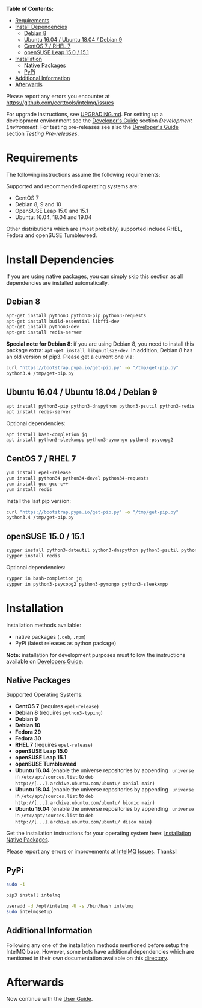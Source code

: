 **Table of Contents:**
- [Requirements](#requirements)
- [Install Dependencies](#install-dependencies)
  - [Debian 8](#debian-8)
  - [Ubuntu 16.04 / Ubuntu 18.04 / Debian 9](#ubuntu-1604--ubuntu-1804--debian-9)
  - [CentOS 7 / RHEL 7](#centos-7--rhel-7)
  - [openSUSE Leap 15.0 / 15.1](#opensuse-leap-150--151)
- [Installation](#installation)
  - [Native Packages](#native-packages)
  - [PyPi](#pypi)
- [Additional Information](#additional-information)
- [Afterwards](#afterwards)


Please report any errors you encounter at https://github.com/certtools/intelmq/issues

For upgrade instructions, see [UPGRADING.md](UPGRADING.md).
For setting up a development environment see the [Developer's Guide](Developers-Guide.md#development-environment) section *Development Environment*.
For testing pre-releases see also the [Developer's Guide](Developers-Guide.md#testing-pre-releases) section *Testing Pre-releases*.

# Requirements

The following instructions assume the following requirements:

Supported and recommended operating systems are:
* CentOS 7
* Debian 8, 9 and 10
* OpenSUSE Leap 15.0 and 15.1
* Ubuntu: 16.04, 18.04 and 19.04

Other distributions which are (most probably) supported include RHEL, Fedora and openSUSE Tumbleweed.

# Install Dependencies

If you are using native packages, you can simply skip this section as all dependencies are installed automatically.

## Debian 8

```bash
apt-get install python3 python3-pip python3-requests
apt-get install build-essential libffi-dev
apt-get install python3-dev
apt-get install redis-server
```

**Special note for Debian 8**:
if you are using Debian 8, you need to install this package extra: ``apt-get install libgnutls28-dev``.
In addition, Debian 8 has an old version of pip3. Please get a current one via:
```bash
curl "https://bootstrap.pypa.io/get-pip.py" -o "/tmp/get-pip.py"
python3.4 /tmp/get-pip.py
```

## Ubuntu 16.04 / Ubuntu 18.04 / Debian 9

```bash
apt install python3-pip python3-dnspython python3-psutil python3-redis python3-requests python3-termstyle python3-tz python3-dateutil
apt install redis-server
```

Optional dependencies:
```bash
apt install bash-completion jq
apt install python3-sleekxmpp python3-pymongo python3-psycopg2
```

## CentOS 7 / RHEL 7

```bash
yum install epel-release
yum install python34 python34-devel python34-requests
yum install gcc gcc-c++
yum install redis
```

Install the last pip version:
```bash
curl "https://bootstrap.pypa.io/get-pip.py" -o "/tmp/get-pip.py"
python3.4 /tmp/get-pip.py
```

## openSUSE 15.0 / 15.1

```bash
zypper install python3-dateutil python3-dnspython python3-psutil python3-pytz python3-redis python3-requests python3-python-termstyle
zypper install redis
```

Optional dependencies:
```bash
zypper in bash-completion jq
zypper in python3-psycopg2 python3-pymongo python3-sleekxmpp
```

# Installation

Installation methods available:

* native packages (`.deb`, `.rpm`)
* PyPi (latest releases as python package)

**Note:** installation for development purposes must follow the instructions available on [Developers Guide](https://github.com/certtools/intelmq/blob/develop/docs/Developers-Guide.md#development-environment).

## Native Packages

Supported Operating Systems:

* **CentOS 7** (requires `epel-release`)
* **Debian 8** (requires `python3-typing`)
* **Debian 9**
* **Debian 10**
* **Fedora 29**
* **Fedora 30**
* **RHEL 7**  (requires `epel-release`)
* **openSUSE Leap 15.0**
* **openSUSE Leap 15.1**
* **openSUSE Tumbleweed**
* **Ubuntu 16.04** (enable the universe repositories by appending ` universe` in `/etc/apt/sources.list` to `deb http://[...].archive.ubuntu.com/ubuntu/ xenial main`)
* **Ubuntu 18.04** (enable the universe repositories by appending ` universe` in `/etc/apt/sources.list` to `deb http://[...].archive.ubuntu.com/ubuntu/ bionic main`)
* **Ubuntu 19.04** (enable the universe repositories by appending ` universe` in `/etc/apt/sources.list` to `deb http://[...].archive.ubuntu.com/ubuntu/ disco main`)

Get the installation instructions for your operating system here: [Installation Native Packages](https://software.opensuse.org/download.html?project=home%3Asebix%3Aintelmq&package=intelmq).

Please report any errors or improvements at [IntelMQ Issues](https://github.com/certtools/intelmq/issues). Thanks!

## PyPi

```bash
sudo -i

pip3 install intelmq

useradd -d /opt/intelmq -U -s /bin/bash intelmq
sudo intelmqsetup
```


## Additional Information

Following any one of the installation methods mentioned before setup the IntelMQ base. However, some bots have additional dependencies which are mentioned in their own documentation available on this [directory](https://github.com/certtools/intelmq/tree/develop/intelmq/bots).


# Afterwards

Now continue with the [User Guide](User-Guide.md).
